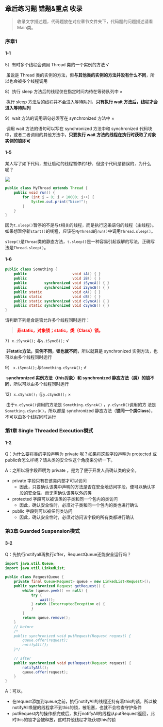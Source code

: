 ## 章后练习题 错题&重点 收录

> 收录文字描述题，代码题放在对应章节文件夹下，代码题的问题描述请看Main类。
>

### 序章1

#### 1-1

5）有时多个线程会调用 Thread 类的一个实例的方法 √

​		虽说是 Thread 类的实例的方法，但**与其他类的实例的方法并没有什么不同**，所以也会被多个线程调用

8）执行 sleep 方法后的线程仅在指定时间内待在等待队列中 ×

​		执行 sleep 方法后的线程并不会进入等待队列，**只有执行 wait 方法后，线程才会进入等待队列**

9）wait 方法的调用语句必须写在 synchronized 方法中 ×

​		调用 wait 方法的语句可以写在 synchronized 方法中和 synchronized 代码块中，或者二者调用的其他方法中，**只要执行 wait 方法的线程在执行时获取了对象实例的锁即可**

#### 1-5

某人写了如下代码，想让启动的线程暂停约1秒，但这个代码是错误的，为什么呢？

![](https://image-for-robins-blog.oss-cn-shanghai.aliyuncs.com/img/image-20220727182745240.png)

```java
public class MyThread extends Thread {
    public void run() {
        for (int i = 0; i < 10000; i++) {
            System.out.print("Nice!");
        }
    }
}
```

因为`t.sleep()`暂停的不是与`t`相关的线程，而是执行这条语句的线程（主线程）。如果想暂停新`start()`的线程，应该在`MyThread`的`run()`中调用`Thread.sleep()`。

`sleep()`是`Thread`类的静态方法，`t.sleep()`是一种容易引起误解的写法，正确写法是`Thread.sleep()`。

#### 1-6

```java
public class Something {
    public                     void iA() { }
    public                     void iB() { }
    public        synchronized void iSyncA() { }
    public        synchronized void iSyncB() { }
    public static              void cA() { }
    public static              void cB() { }
    public static synchronized void cSyncA() { }
    public static synchronized void cSyncB() { }
}
```

请判断下列组合是否允许多个线程同时运行：

> <font color="red">**非static，对象锁；static，类（Class）锁。**</font>

7）`x.iSyncA();` 与`y.iSyncB();` √

​		**非static方法，实例不同，锁也就不同**，所以就算是 synchronized 实例方法，也可以由多个线程同时运行

9） `x.iSyncA();`与`Something.cSyncA();` √

​		**synchronized 实例方法（this对象）和 synchronized 静态方法（类）的锁不同**，所以可以由多个线程同时运行

12）`x.cSyncA();` 与`y.cSyncB();` ×

​		由于`x.cSyncA()`调用的方法是 `Something.cSyncA()` ，`y.cSyncB()`调用的方 法是 `Something.cSyncB()`，所以都是 synchronized 静态方法（**锁同一个类Class**），不可以由多个线程同时运行

### 第1章 Single Threaded Execution模式

#### 1-2

Q：为什么要将类的字段声明为 private 呢？如果将这些字段声明为 protected 或 public会怎么样呢？请从类的安全性这个角度来分析一下。

A：之所以将字段声明为 private ，是为了便于开发人员确认类的安全。

- private 字段只有在该类内部才可以访问
  - 因此，只要确认该类中声明的方法是否在安全地访问字段，便可以确认字段的安全性，而无需确认该类以外的类
- protected 字段可以被该类的子类和同一个包内的类访问
  - 因此，确认安全性时，必须对子类和同一个包内的类也进行确认 
- public 字段则可以被任何类访问
  - 因此，确认安全性时，必须对访问该字段的所有类都进行确认

### 第3章 Guarded Suspension模式

#### 3-2

Q：先执行notifyall再执行offer，RequestQueue还能安全运行吗？

```java
import java.util.Queue;
import java.util.LinkedList;

public class RequestQueue {
    private final Queue<Request> queue = new LinkedList<Request>();
    public synchronized Request getRequest() {
        while (queue.peek() == null) {
            try {
                wait();
            } catch (InterruptedException e) {
            }
        }
        return queue.remove();
    }
    // before
    /*
    public synchronized void putRequest(Request request) {
        queue.offer(request);
        notifyAll();
    }*/
    
    // after
    public synchronized void putRequest(Request request) {
        notifyAll();
        queue.offer(request);
    }
}
```

A：可以。

- 在request添加到queue之前，执行notifyAll的线程还持有着this的锁，所以被notifyAll唤醒的线程拿不到this的锁，被阻塞，也就不会检查守护条件
- putRequest内的操作都完成后，执行notifyAll的线程从putRequest返回，此时this的锁才会被释放，这时其他线程才能获取this的锁
